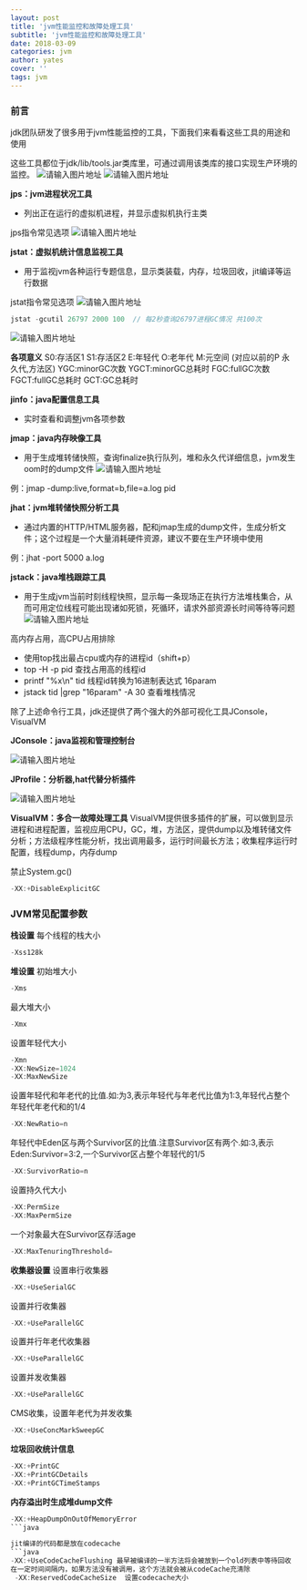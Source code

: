 ```yaml
---
layout: post
title: 'jvm性能监控和故障处理工具'
subtitle: 'jvm性能监控和故障处理工具'
date: 2018-03-09
categories: jvm
author: yates
cover: ''
tags: jvm
---
```


### 前言
jdk团队研发了很多用于jvm性能监控的工具，下面我们来看看这些工具的用途和使用


这些工具都位于jdk/lib/tools.jar类库里，可通过调用该类库的接口实现生产环境的监控。
![请输入图片地址](http://yatesblog.oss-cn-shenzhen.aliyuncs.com/img/2018-03-19-jvm/10.png)
![请输入图片地址](http://yatesblog.oss-cn-shenzhen.aliyuncs.com/img/2018-03-19-jvm/11.png)

**jps：jvm进程状况工具**
- 列出正在运行的虚拟机进程，并显示虚拟机执行主类

jps指令常见选项
![请输入图片地址](http://yatesblog.oss-cn-shenzhen.aliyuncs.com/img/2018-03-19-jvm/12.png)

**jstat：虚拟机统计信息监视工具**
- 用于监视jvm各种运行专题信息，显示类装载，内存，垃圾回收，jit编译等运行数据

jstat指令常见选项
![请输入图片地址](http://yatesblog.oss-cn-shenzhen.aliyuncs.com/img/2018-03-19-jvm/13.png)


```java
jstat -gcutil 26797 2000 100  // 每2秒查询26797进程GC情况 共100次 
```
![请输入图片地址](http://yatesblog.oss-cn-shenzhen.aliyuncs.com/img/2018-03-19-jvm/38.png)

**各项意义**
S0:存活区1
S1:存活区2
E:年轻代
O:老年代
M:元空间 (对应以前的P 永久代,方法区)
YGC:minorGC次数
YGCT:minorGC总耗时
FGC:fullGC次数
FGCT:fullGC总耗时
GCT:GC总耗时


**jinfo：java配置信息工具**
- 实时查看和调整jvm各项参数

**jmap：java内存映像工具**
- 用于生成堆转储快照，查询finalize执行队列，堆和永久代详细信息，jvm发生oom时的dump文件
![请输入图片地址](http://yatesblog.oss-cn-shenzhen.aliyuncs.com/img/2018-03-19-jvm/14.png)

例：jmap -dump:live,format=b,file=a.log pid

**jhat：jvm堆转储快照分析工具**
- 通过内置的HTTP/HTML服务器，配和jmap生成的dump文件，生成分析文件；这个过程是一个大量消耗硬件资源，建议不要在生产环境中使用

例：jhat -port 5000 a.log

**jstack：java堆栈跟踪工具**
- 用于生成jvm当前时刻线程快照，显示每一条现场正在执行方法堆栈集合，从而可用定位线程可能出现诸如死锁，死循环，请求外部资源长时间等待等问题
![请输入图片地址](http://yatesblog.oss-cn-shenzhen.aliyuncs.com/img/2018-03-19-jvm/15.png)

高内存占用，高CPU占用排除
- 使用top找出最占cpu或内存的进程id（shift+p）
- top -H -p pid 查找占用高的线程id
- printf "%x\n" tid 线程id转换为16进制表达式  16param
- jstack tid |grep "16param" -A 30 查看堆栈情况

除了上述命令行工具，jdk还提供了两个强大的外部可视化工具JConsole，VisualVM

**JConsole：java监视和管理控制台**

![请输入图片地址](http://yatesblog.oss-cn-shenzhen.aliyuncs.com/img/2018-03-19-jvm/16.png)


**JProfile：分析器,hat代替分析插件**

![请输入图片地址](http://yatesblog.oss-cn-shenzhen.aliyuncs.com/img/2018-03-19-jvm/16.png)


**VisualVM：多合一故障处理工具**
VisualVM提供很多插件的扩展，可以做到显示进程和进程配置，监视应用CPU，GC，堆，方法区，提供dump以及堆转储文件分析；方法级程序性能分析，找出调用最多，运行时间最长方法；收集程序运行时配置，线程dump，内存dump


禁止System.gc()
```java
-XX:+DisableExplicitGC
```

### JVM常见配置参数

**栈设置** 
每个线程的栈大小
```java
-Xss128k
```

**堆设置** 
初始堆大小
```java
-Xms
```
最大堆大小
```java
-Xmx
```
设置年轻代大小
```java
-Xmn
-XX:NewSize=1024 
-XX:MaxNewSize 
```
设置年轻代和年老代的比值.如:为3,表示年轻代与年老代比值为1:3,年轻代占整个年轻代年老代和的1/4
```java
-XX:NewRatio=n
```
年轻代中Eden区与两个Survivor区的比值.注意Survivor区有两个.如:3,表示Eden:Survivor=3:2,一个Survivor区占整个年轻代的1/5
```java
-XX:SurvivorRatio=n
```
设置持久代大小
```java
-XX:PermSize
-XX:MaxPermSize
```
一个对象最大在Survivor区存活age
```java
-XX:MaxTenuringThreshold=
```

**收集器设置**
设置串行收集器
```java
-XX:+UseSerialGC
```
设置并行收集器
```java
-XX:+UseParallelGC
```
设置并行年老代收集器
```java
-XX:+UseParallelGC
```
设置并发收集器
```java
-XX:+UseParallelGC
```
CMS收集，设置年老代为并发收集
```java
-XX:+UseConcMarkSweepGC
```
**垃圾回收统计信息**
```java
-XX:+PrintGC 
-XX:+PrintGCDetails 
-XX:+PrintGCTimeStamps 
```

**内存溢出时生成堆dump文件**
```java
-XX:+HeapDumpOnOutOfMemoryError
```java

jit编译的代码都是放在codecache
```java
-XX:+UseCodeCacheFlushing 最早被编译的一半方法将会被放到一个old列表中等待回收
在一定时间间隔内，如果方法没有被调用，这个方法就会被从codeCache充清除
 -XX:ReservedCodeCacheSize  设置codecache大小
```
